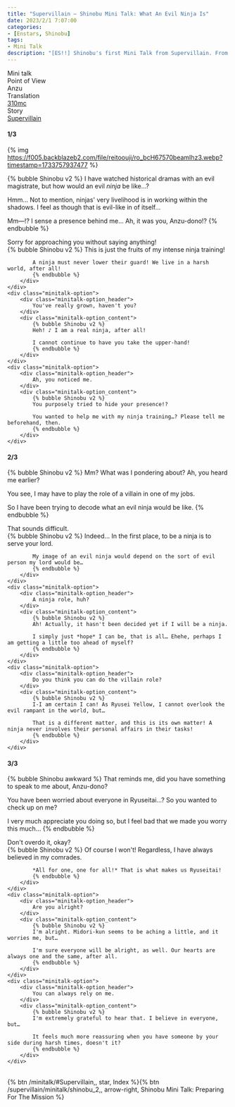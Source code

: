 ```yaml
---
title: "Supervillain – Shinobu Mini Talk: What An Evil Ninja Is"
date: 2023/2/1 7:07:00
categories:
- [Enstars, Shinobu]
tags:
- Mini Talk
description: "[ES!!] Shinobu's first Mini Talk from Supervillain. From Anzu's POV."
---
```

<div class="three-wrapper" style="--storyColor:#5ac189;--storyColor-rgb:90,193,137;--storyColor-h:147.4;--storyColor-s:45.4%;--storyColor-l:55.5%;">
    <div class="info-area">
        <div class="info">
            <div class="info-item characters">
                <div class="label">
                    Mini talk
                </div>
                <div class="value">
								<a href="/categories/Enstars/Shinobu" character="Shinobu"></a>
                </div>
            </div>
            <div class="info-item one">
                <div class="label">
                    Point of View
                </div>
                <div class="value">
                    Anzu
                </div>
            </div>
            <div class="info-item two">
                <div class="label">
                    Translation
                </div>
                <div class="value">
                    <a href="/about">310mc</a>
                </div>
            </div>
            <div class="info-item three">
                <div class="label">
                   Story
                </div>
                <div class="value">
                    <a href="/supervillain">Supervillain</a>
                </div>
            </div>
        </div>
    </div>
</div>

<!-- more -->

#### <div mt="rare"></div> 1/3

{% img https://f005.backblazeb2.com/file/reitoouji/ro_bcH67570beamIhz3.webp?timestamp=1733757937477 %}

{% bubble Shinobu v2 %}
I have watched historical dramas with an evil magistrate, but how would an evil *ninja* be like…?

Hmm… Not to mention, ninjas' very livelihood is in working within the shadows. I feel as though that is evil-like in of itself…

Mm—!? I sense a presence behind me… Ah, it was you, Anzu-dono!?
{% endbubble %}

<div class="minitalk" character="Anzu">
    <div class="minitalk-option">
        <div class="minitalk-option_header">
            Sorry for approaching you without saying anything!
        </div>
        <div class="minitalk-option_content">
            {% bubble Shinobu v2 %}
            This is just the fruits of my intense ninja training!

            A ninja must never lower their guard! We live in a harsh world, after all!
			{% endbubble %}
        </div>
    </div>
    <div class="minitalk-option">
        <div class="minitalk-option_header">
            You've really grown, haven't you?
        </div>
        <div class="minitalk-option_content">
            {% bubble Shinobu v2 %}
            Heh! ♪ I am a real ninja, after all!

            I cannot continue to have you take the upper-hand!
			{% endbubble %}
        </div>
    </div>
    <div class="minitalk-option">
        <div class="minitalk-option_header">
            Ah, you noticed me.
        </div>
        <div class="minitalk-option_content">
            {% bubble Shinobu v2 %}
            You purposely tried to hide your presence!?

            You wanted to help me with my ninja training…? Please tell me beforehand, then.
			{% endbubble %}
        </div>
    </div>
</div>

#### <div mt="rare"></div> 2/3

{% bubble Shinobu v2 %}
Mm? What was I pondering about? Ah, you heard me earlier?

You see, I may have to play the role of a villain in one of my jobs.

So I have been trying to decode what an evil ninja would be like.
{% endbubble %}

<div class="minitalk" character="Anzu">
    <div class="minitalk-option">
        <div class="minitalk-option_header">
            That sounds difficult.
        </div>
        <div class="minitalk-option_content">
            {% bubble Shinobu v2 %}
            Indeed… In the first place, to be a ninja is to serve your lord.

            My image of an evil ninja would depend on the sort of evil person my lord would be…
			{% endbubble %}
        </div>
    </div>
    <div class="minitalk-option">
        <div class="minitalk-option_header">
            A ninja role, huh?
        </div>
        <div class="minitalk-option_content">
            {% bubble Shinobu v2 %}
            Ah! Actually, it hasn't been decided yet if I will be a ninja.

            I simply just *hope* I can be, that is all… Ehehe, perhaps I am getting a little too ahead of myself?
			{% endbubble %}
        </div>
    </div>
    <div class="minitalk-option">
        <div class="minitalk-option_header">
            Do you think you can do the villain role?
        </div>
        <div class="minitalk-option_content">
            {% bubble Shinobu v2 %}
            I-I am certain I can! As Ryusei Yellow, I cannot overlook the evil rampant in the world, but…

            That is a different matter, and this is its own matter! A ninja never involves their personal affairs in their tasks!
			{% endbubble %}
        </div>
    </div>
</div>

#### <div mt="rare"></div> 3/3

{% bubble Shinobu awkward %}
That reminds me, did you have something to speak to me about, Anzu-dono?

You have been worried about everyone in Ryuseitai…? So you wanted to check up on me?

I very much appreciate you doing so, but I feel bad that we made you worry this much…
{% endbubble %}

<div class="minitalk" character="Anzu">
    <div class="minitalk-option">
        <div class="minitalk-option_header">
          Don't overdo it, okay?
        </div>
        <div class="minitalk-option_content">
            {% bubble Shinobu v2 %}
            Of course I won't! Regardless, I have always believed in my comrades.

            *All for one, one for all!* That is what makes us Ryuseitai!
			{% endbubble %}
        </div>
    </div>
    <div class="minitalk-option">
        <div class="minitalk-option_header">
            Are you alright?
        </div>
        <div class="minitalk-option_content">
            {% bubble Shinobu v2 %}
            I'm alright. Midori-kun seems to be aching a little, and it worries me, but…

            I'm sure everyone will be alright, as well. Our hearts are always one and the same, after all.
			{% endbubble %}
        </div>
    </div>
    <div class="minitalk-option">
        <div class="minitalk-option_header">
            You can always rely on me.
        </div>
        <div class="minitalk-option_content">
            {% bubble Shinobu v2 %}
            I'm extremely grateful to hear that. I believe in everyone, but…

            It feels much more reassuring when you have someone by your side during harsh times, doesn't it?
			{% endbubble %}
        </div>
    </div>
</div>
<br>
<div toc>{% btn /minitalk/#Supervillain,, star, Index %}{% btn /supervillain/minitalk/shinobu_2,, arrow-right, Shinobu Mini Talk: Preparing For The Mission %}</div>
